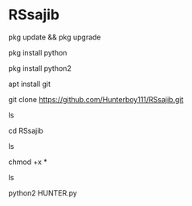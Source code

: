 # RSsajib
pkg update && pkg upgrade

pkg install python

pkg install python2

apt install git

git clone https://github.com/Hunterboy111/RSsajib.git


ls

cd RSsajib


ls

chmod +x *

ls

python2 HUNTER.py
